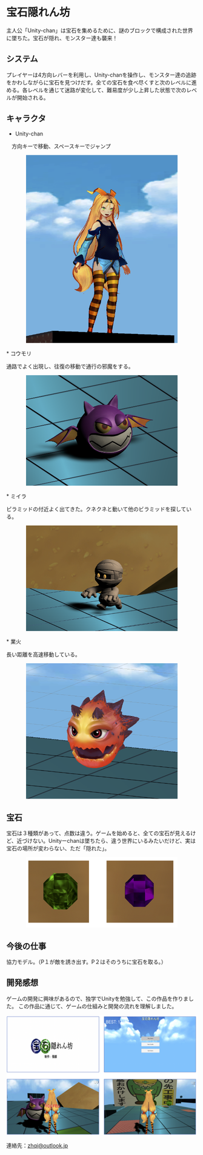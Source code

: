 # 宝石隠れん坊　
主人公「Unity-chan」は宝石を集めるために、謎のブロックで構成された世界に墜ちた。宝石が隠れ、モンスター達も襲来！

## システム
プレイヤーは4方向レバーを利用し、Unity-chanを操作し、モンスター達の追跡をかわしながらに宝石を見つけだす。全ての宝石を食べ尽くすと次のレベルに進める。各レベルを通じて迷路が変化して、難易度が少し上昇した状態で次のレベルが開始される。

## キャラクタ
* Unity-chan

　方向キーで移動、スペースキーでジャンプ
<p align="center">
  <img width="400" src="https://github.com/chouki-zhang/UnityGame/blob/master/introduction/unitychan.png" alt="SRN">
</p>
* コウモリ

通路でよく出現し、往復の移動で通行の邪魔をする。

<p align="center">
  <img width="400" src="https://github.com/chouki-zhang/UnityGame/blob/master/introduction/bat.png" alt="SRN">
</p>
* ミイラ

ピラミッドの付近よく出てきた。クネクネと動いて他のビラミッドを探している。
<p align="center">
  <img width="400" src="https://github.com/chouki-zhang/UnityGame/blob/master/introduction/mummy.png" alt="SRN">
</p>
* 業火

長い距離を高速移動している。
<p align="center">
  <img width="400" src="https://github.com/chouki-zhang/UnityGame/blob/master/introduction/fire.png" alt="SRN">
</p>

## 宝石

宝石は３種類があって、点数は違う。ゲームを始めると、全ての宝石が見えるけど、近づけない。Unityーchanは墜ちたら、違う世界にいるみたいだけど、実は宝石の場所が変わらない、ただ「隠れた」。
<p align="center">
  <img width="400" src="https://github.com/chouki-zhang/UnityGame/blob/master/introduction/gem.png" alt="SRN">
</p>

## 今後の仕事

協力モデル。（P１が敵を誘き出す。P２はそのうちに宝石を取る。）

## 開発感想

ゲームの開発に興味があるので、独学でUnityを勉強して、この作品を作りました。
この作品に通じて、ゲームの仕組みと開発の流れを理解しました。

<p align="center">
  <img width="700" src="https://github.com/chouki-zhang/UnityGame/blob/master/introduction/1.png" alt="SRN">
</p>

連絡先：zhqi@outlook.jp
